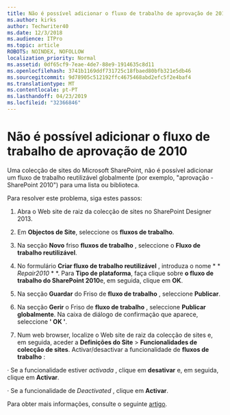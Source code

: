 ```yaml
---
title: Não é possível adicionar o fluxo de trabalho de aprovação de 2010
ms.author: kirks
author: Techwriter40
ms.date: 12/3/2018
ms.audience: ITPro
ms.topic: article
ROBOTS: NOINDEX, NOFOLLOW
localization_priority: Normal
ms.assetid: 0df65cf9-7eae-4de7-88e9-1914635c8d11
ms.openlocfilehash: 3741b1169ddf731725c18fbaed80bfb321e5db46
ms.sourcegitcommit: 9d78905c512192ffc4675468abd2efc5f2e4baf4
ms.translationtype: MT
ms.contentlocale: pt-PT
ms.lasthandoff: 04/23/2019
ms.locfileid: "32366846"
---
```

# <a name="unable-to-add-2010-approval-workflow"></a>Não é possível adicionar o fluxo de trabalho de aprovação de 2010

Uma colecção de sites do Microsoft SharePoint, não é possível adicionar um fluxo de trabalho reutilizável globalmente (por exemplo, "aprovação - SharePoint 2010") para uma lista ou biblioteca.
  
Para resolver este problema, siga estes passos: 
  
1. Abra o Web site de raiz da colecção de sites no SharePoint Designer 2013.
  
2. Em **Objectos de Site**, seleccione os **fluxos de trabalho**. 
  
3. Na secção **Novo** friso **fluxos de trabalho** , seleccione o **Fluxo de trabalho reutilizável**. 
  
4. No formulário **Criar fluxo de trabalho reutilizável** , introduza o nome * * *Repair2010* * *. Para **Tipo de plataforma**, faça clique sobre **o fluxo de trabalho do SharePoint 2010**e, em seguida, clique em **OK**. 
  
1. Na secção **Guardar** do Friso de **fluxo de trabalho** , seleccione **Publicar**. 
  
2. Na secção **Gerir** o Friso de **fluxo de trabalho** , seleccione **Publicar globalmente**. Na caixa de diálogo de confirmação que aparece, seleccione **' OK '**. 
  
3. Num web browser, localize o Web site de raiz da colecção de sites e, em seguida, aceder a **Definições do Site** \> **Funcionalidades de colecção de sites**. Activar/desactivar a funcionalidade de **fluxos de trabalho** : 
  
· Se a funcionalidade estiver *activada* , clique em **desativar** e, em seguida, clique em **Activar**. 
  
· Se a funcionalidade de *Deactivated* , clique em **Activar**. 
  
Para obter mais informações, consulte o seguinte [artigo](https://go.microsoft.com/fwlink/?linkid=2047770&amp;clcid=0x409).
  

